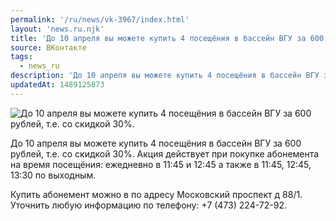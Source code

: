 ```yaml
---
permalink: '/ru/news/vk-3967/index.html'
layout: 'news.ru.njk'
title: 'До 10 апреля вы можете купить 4 посещёния в бассейн ВГУ за 600 рублей, т.е. со скидкой 30%.'
source: ВКонтакте
tags:
  - news_ru
description: 'До 10 апреля вы можете купить 4 посещёния в бассейн ВГУ за 600 рублей, т.е. со скидкой 30%.'
updatedAt: 1489125873
---
```

![До 10 апреля вы можете купить 4 посещёния в бассейн ВГУ за 600 рублей, т.е. со скидкой 30%.](https://sun9-7.userapi.com/impf/c639123/v639123484/ff5b/SMkLoEKrF5A.jpg?size=930x523&quality=96&proxy=1&sign=95f459f22b524a371bd5d07ebb0998df&c_uniq_tag=NraPaQbzoIQghbdOOnb68vSnMXkplrSI7yoBPQTWMA8&type=album)

До 10 апреля вы можете купить 4 посещёния в бассейн ВГУ за 600 рублей, т.е. со скидкой 30%. Акция действует при покупке абонемента на время посещёния: ежедневно в 11:45 и 12:45 а также в 11:45, 12:45, 13:30 по выходным.

Купить абонемент можно в по адресу Московский проспект д 88/1. Уточнить любую информацию по телефону: +7 (473) 224-72-92.
